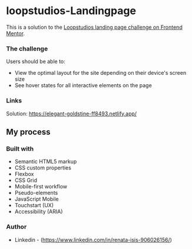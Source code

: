 # loopstudios-Landingpage
This is a solution to the [Loopstudios landing page challenge on Frontend Mentor](https://www.frontendmentor.io/challenges/loopstudios-landing-page-N88J5Onjw).

### The challenge

Users should be able to:

- View the optimal layout for the site depending on their device's screen size
- See hover states for all interactive elements on the page
                                                              
### Links
Solution: https://elegant-goldstine-ff8493.netlify.app/

## My process

### Built with

- Semantic HTML5 markup
- CSS custom properties
- Flexbox
- CSS Grid
- Mobile-first workflow
- Pseudo-elements
- JavaScript Mobile
- Touchstart (UX)
- Accessibility (ARIA)

### Author
- Linkedin - (https://www.linkedin.com/in/renata-isis-906026156/)
